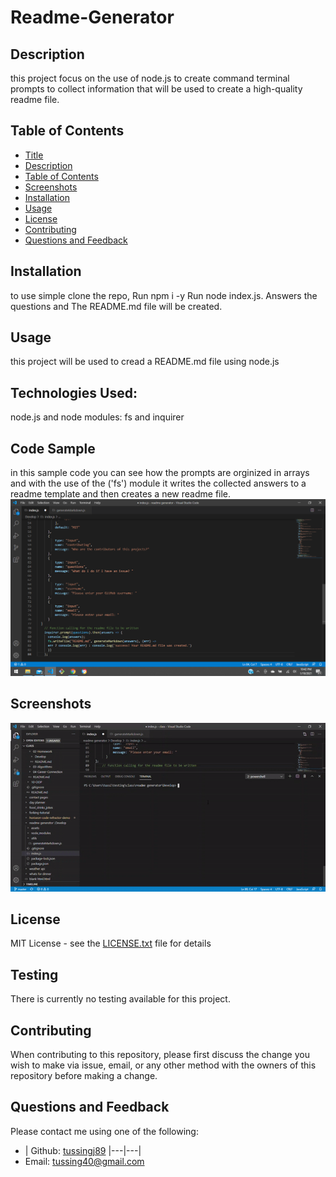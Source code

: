 
  
  # Readme-Generator
 
  ## Description
  this project focus on the use of node.js to create command terminal prompts to collect information that will be used to create a high-quality readme file.
  
  ## Table of Contents
  - [Title](#Title)
  - [Description](#description)
  - [Table of Contents](#table-of-contents)
  - [Screenshots](#screenshots)
  - [Installation](#installation)
  - [Usage](#usage)
  - [License](#license)
  - [Contributing](#contributing)
  - [Questions and Feedback](#questions-and-feedback)

  ## Installation
   to use simple clone the repo, Run npm i -y Run node index.js. Answers the questions and The README.md file will be created.

  ## Usage
  this project will be used to cread a README.md file using node.js

  ## Technologies Used:
  node.js and node modules: fs and inquirer

  ## Code Sample
  in this sample code you can see how the prompts are orginized in arrays and with the use of the ('fs') module it writes the collected answers to a readme template and then creates a new readme file.
  <img src="./assets/sampleCode.png" alt="Readme-Generator"/>

  ## Screenshots
  <img src="./assets/screenshot.gif" alt="Readme-Generator"/>

  ## License
  MIT License - see the [LICENSE.txt](https://github.com/tussingj89/Readme-Generator/blob/main/LICENSE.txt) file for details
  
  ## Testing 
  There is currently no testing available for this project.

  ## Contributing
  When contributing to this repository, please first discuss the change you wish to make via issue, email, or any other method with the owners of this repository before making a change.
  
  ## Questions and Feedback
  Please contact me using one of the following:
  - | Github: [tussingj89](https://gist.github.com/tussingj89)
  |---|---|
  - Email: tussing40@gmail.com
